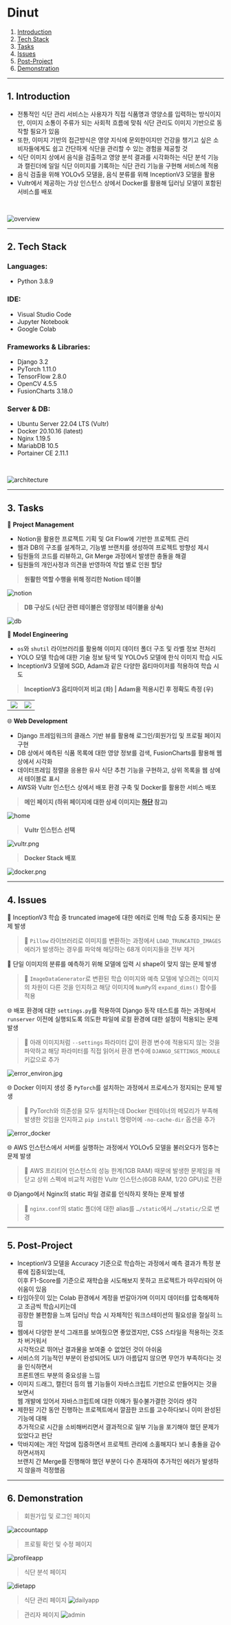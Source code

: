 # Dinut
1. [Introduction](#1-introduction)
2. [Tech Stack](#2-tech-stack)
3. [Tasks](#3-tasks)
4. [Issues](#4-issues)
5. [Post-Project](#5-post-project)
6. [Demonstration](#6-demonstration)

---

## 1. Introduction
- 전통적인 식단 관리 서비스는 사용자가 직접 식품명과 영양소를 입력하는 방식이지만,
이미지 소통이 주류가 되는 사회적 흐름에 맞춰 식단 관리도 이미지 기반으로 동작할 필요가 있음
- 또한, 이미지 기반의 접근방식은 영양 지식에 문외한이지만 건강을 챙기고 싶은 소비자들에게도
쉽고 간단하게 식단을 관리할 수 있는 경험을 제공할 것
- 식단 이미지 상에서 음식을 검출하고 영양 분석 결과를 시각화하는 식단 분석 기능과
캘린더에 일일 식단 이미지를 기록하는 식단 관리 기능을 구현해 서비스에 적용
- 음식 검출을 위해 YOLOv5 모델을, 음식 분류를 위해 InceptionV3 모델을 활용
- Vultr에서 제공하는 가상 인스턴스 상에서 Docker를 활용해 딥러닝 모델이 포함된 서비스를 배포

<br>

![overview](.images/04_dietapp.webp)

---

## 2. Tech Stack

### Languages:
- Python 3.8.9

### IDE:
- Visual Studio Code
- Jupyter Notebook
- Google Colab

### Frameworks & Libraries:
- Django 3.2
- PyTorch 1.11.0
- TensorFlow 2.8.0
- OpenCV 4.5.5
- FusionCharts 3.18.0

### Server & DB:
- Ubuntu Server 22.04 LTS (Vultr)
- Docker 20.10.16 (latest)
- Nginx 1.19.5
- MariabDB 10.5
- Portainer CE 2.11.1

<br>

![architecture](.images/architecture.png)

---

## 3. Tasks

🔑 **Project Management**

- Notion을 활용한 프로젝트 기획 및 Git Flow에 기반한 프로젝트 관리
- 웹과 DB의 구조를 설계하고, 기능별 브랜치를 생성하여 프로젝트 방향성 제시
- 팀원들의 코드를 리뷰하고, Git Merge 과정에서 발생한 충돌을 해결
- 팀원들의 개인사정과 의견을 반영하여 작업 별로 인원 할당

> **원활한 역할 수행을 위해 정리한 Notion 테이블**

![notion](.images/notion.png)

> **DB 구상도 (식단 관련 테이블은 영양정보 테이블을 상속)**

![db](.images/db.png)

🤖 **Model Engineering**

- `os`와 `shutil` 라이브러리를 활용해 이미지 데이터 폴더 구조 및 라벨 정보 전처리
- YOLO 모델 학습에 대한 기술 정보 탐색 및 YOLOv5 모델에 한식 이미지 학습 시도
- InceptionV3 모델에 SGD, Adam과 같은 다양한 옵티마이저를 적용하여 학습 시도

> **InceptionV3 옵티마이저 비교 (좌) | Adam을 적용시킨 후 정확도 측정 (우)**

<table align="center" style="border:hidden!important;">
<tr>
  <td>
    <img src=".images/adam_sgd_acc.jpg" />
  </td>
  <td>
    <img src=".images/adam_acc.jpg" />
  </td>
</tr>
</table>

🌐 **Web Development**

- Django 프레임워크의 클래스 기반 뷰를 활용해 로그인/회원가입 및 프로필 페이지 구현
- DB 상에서 예측된 식품 목록에 대한 영양 정보를 검색, FusionCharts를 활용해 웹 상에서 시각화
- 데이터프레임 정렬을 응용한 유사 식단 추천 기능을 구현하고, 상위 목록을 웹 상에서 테이블로 표시
- AWS와 Vultr 인스턴스 상에서 배포 환경 구축 및 Docker를 활용한 서비스 배포

> **메인 페이지 (하위 페이지에 대한 상세 이미지는 [하단](#6-demonstration) 참고)**

![home](.images/01_home.webp)

> **Vultr 인스턴스 선택**

![vultr.png](.images/vultr.png)

> **Docker Stack 배포**

![docker.png](.images/docker.png)

---

## 4. Issues

🤖 InceptionV3 학습 중 truncated image에 대한 에러로 인해 학습 도중 중지되는 문제 발생
> 🔧 `Pillow` 라이브러리로 이미지를 변환하는 과정에서 `LOAD_TRUNCATED_IMAGES` 에러가
발생하는 경우를 파악해 해당하는 68개 이미지들을 전부 제거

🤖 단일 이미지의 분류를 예측하기 위해 모델에 입력 시 shape이 맞지 않는 문제 발생
> 🔧 `ImageDataGenerator`로 변환된 학습 이미지와 예측 모델에 넣으려는 이미지의 차원이
다른 것을 인지하고 해당 이미지에 `NumPy`의 `expand_dims()` 함수를 적용

🌐 배포 환경에 대한 `settings.py`를 적용하여 Django 동작 테스트를 하는 과정에서
`runserver` 이전에 실행되도록 의도한 파일에 로컬 환경에 대한 설정이 적용되는 문제 발생
> 🔧 아래 이미지처럼 `--settings` 파라미터 값이 환경 변수에 적용되지 않는 것을 파악하고
해당 파라미터를 직접 읽어서 환경 변수에 `DJANGO_SETTINGS_MODULE` 키값으로 추가

![error_environ.jpg](.images/error_environ.jpg)

🌐 Docker 이미지 생성 중 `PyTorch`를 설치하는 과정에서 프로세스가 정지되는 문제 발생
> 🔧 PyTorch와 의존성을 모두 설치하는데 Docker 컨테이너의 메모리가 부족해 발생한 것임을
인지하고 `pip install` 명령어에 `-no-cache-dir` 옵션을 추가

![error_docker](.images/error_docker.png)

🌐 AWS 인스턴스에서 서버를 실행하는 과정에서 YOLOv5 모델을 불러오다가 멈추는 문제 발생
> 🔧 AWS 프리티어 인스턴스의 성능 한계(1GB RAM) 때문에 발생한 문제임을 깨닫고
상위 스펙에 비교적 저렴한 Vultr 인스턴스(6GB RAM, 1/20 GPU)로 전환

🌐 Django에서 Nginx의 static 파일 경로를 인식하지 못하는 문제 발생
> 🔧 `nginx.conf`의 static 폴더에 대한 alias를 `…/static`에서 `…/static/`으로 변경

---

## 5. Post-Project

- InceptionV3 모델을 Accuracy 기준으로 학습하는 과정에서 예측 결과가 특정 분류에 집중되었는데,   
이후 F1-Score를 기준으로 재학습을 시도해보지 못하고 프로젝트가 마무리되어 아쉬움이 있음
- 타임아웃이 있는 Colab 환경에서 계정을 번갈아가며 이미지 데이터를 압축해제하고 조금씩 학습시키는데   
굉장한 불편함을 느껴 딥러닝 학습 시 자체적인 워크스테이션의 필요성을 절실히 느낌
- 웹에서 다양한 분석 그래프를 보여줬으면 좋았겠지만, CSS 스타일을 적용하는 것조차 버거워서   
시각적으로 뛰어난 결과물을 보여줄 수 없었던 것이 아쉬움
- 서비스의 기능적인 부분이 완성되어도 UI가 아름답지 않으면 무언가 부족하다는 것을 인식하면서   
프론트엔드 부분의 중요성을 느낌
- 이미지 드래그, 캘린더 등의 웹 기능들이 자바스크립트 기반으로 만들어지는 것을 보면서   
웹 개발에 있어서 자바스크립트에 대한 이해가 필수불가결한 것이라 생각
- 제한된 기간 동안 진행하는 프로젝트에서 깔끔한 코드를 고수하다보니 이미 완성된 기능에 대해   
추가적으로 시간을 소비해버리면서 결과적으로 일부 기능을 포기해야 했던 문제가 있었다고 판단
- 막바지에는 개인 작업에 집중하면서 프로젝트 관리에 소홀해지다 보니 충돌을 감수하면서까지   
브랜치 간 Merge를 진행해야 했던 부분이 다수 존재하여 추가적인 에러가 발생하지 않을까 걱정했음

---

## 6. Demonstration

> 회원가입 및 로그인 페이지

![accountapp](.images/02_accountapp.webp)

> 프로필 확인 및 수정 페이지

![profileapp](.images/03_profileapp.webp)

> 식단 분석 페이지

![dietapp](.images/04_dietapp.webp)

> 식단 관리 페이지
![dailyapp](.images/05_dailyapp.webp)

> 관리자 페이지
![admin](.images/06_admin.webp)
